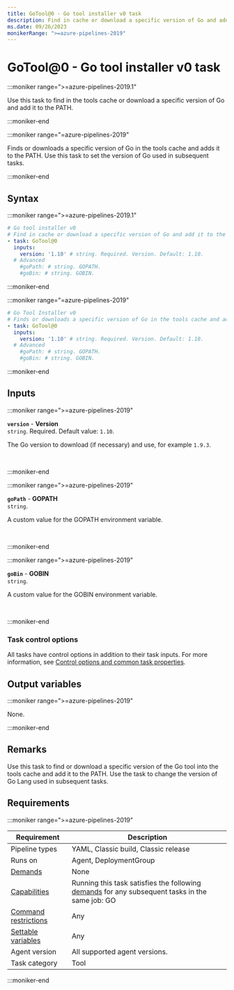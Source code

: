 ```yaml
---
title: GoTool@0 - Go tool installer v0 task
description: Find in cache or download a specific version of Go and add it to the PATH.
ms.date: 09/26/2023
monikerRange: ">=azure-pipelines-2019"
---
```


# GoTool@0 - Go tool installer v0 task

<!-- :::description::: -->
:::moniker range=">=azure-pipelines-2019.1"

<!-- :::editable-content name="description"::: -->
Use this task to find in the tools cache or download a specific version of Go and add it to the PATH.
<!-- :::editable-content-end::: -->

:::moniker-end

:::moniker range="=azure-pipelines-2019"

<!-- :::editable-content name="description"::: -->
Finds or downloads a specific version of Go in the tools cache and adds it to the PATH. Use this task to set the version of Go used in subsequent tasks.
<!-- :::editable-content-end::: -->

:::moniker-end
<!-- :::description-end::: -->

<!-- :::syntax::: -->
## Syntax

:::moniker range=">=azure-pipelines-2019.1"

```yaml
# Go tool installer v0
# Find in cache or download a specific version of Go and add it to the PATH.
- task: GoTool@0
  inputs:
    version: '1.10' # string. Required. Version. Default: 1.10.
  # Advanced
    #goPath: # string. GOPATH. 
    #goBin: # string. GOBIN.
```

:::moniker-end

:::moniker range="=azure-pipelines-2019"

```yaml
# Go Tool Installer v0
# Finds or downloads a specific version of Go in the tools cache and adds it to the PATH. Use this to set the version of Go used in subsequent tasks.
- task: GoTool@0
  inputs:
    version: '1.10' # string. Required. Version. Default: 1.10.
  # Advanced
    #goPath: # string. GOPATH. 
    #goBin: # string. GOBIN.
```

:::moniker-end
<!-- :::syntax-end::: -->

<!-- :::inputs::: -->
## Inputs

<!-- :::item name="version"::: -->
:::moniker range=">=azure-pipelines-2019"

**`version`** - **Version**<br>
`string`. Required. Default value: `1.10`.<br>
<!-- :::editable-content name="helpMarkDown"::: -->
The Go version to download (if necessary) and use, for example `1.9.3`.
<!-- :::editable-content-end::: -->
<br>

:::moniker-end
<!-- :::item-end::: -->
<!-- :::item name="goPath"::: -->
:::moniker range=">=azure-pipelines-2019"

**`goPath`** - **GOPATH**<br>
`string`.<br>
<!-- :::editable-content name="helpMarkDown"::: -->
A custom value for the GOPATH environment variable.
<!-- :::editable-content-end::: -->
<br>

:::moniker-end
<!-- :::item-end::: -->
<!-- :::item name="goBin"::: -->
:::moniker range=">=azure-pipelines-2019"

**`goBin`** - **GOBIN**<br>
`string`.<br>
<!-- :::editable-content name="helpMarkDown"::: -->
A custom value for the GOBIN environment variable.
<!-- :::editable-content-end::: -->
<br>

:::moniker-end
<!-- :::item-end::: -->

### Task control options

All tasks have control options in addition to their task inputs. For more information, see [Control options and common task properties](/azure/devops/pipelines/yaml-schema/steps-task#common-task-properties).
<!-- :::inputs-end::: -->

<!-- :::outputVariables::: -->
## Output variables

:::moniker range=">=azure-pipelines-2019"

None.

:::moniker-end
<!-- :::outputVariables-end::: -->

<!-- :::remarks::: -->
<!-- :::editable-content name="remarks"::: -->
## Remarks

Use this task to find or download a specific version of the Go tool into the tools cache and add it to the PATH. Use the task to change the version of Go Lang used in subsequent tasks.
<!-- :::editable-content-end::: -->
<!-- :::remarks-end::: -->

<!-- :::examples::: -->
<!-- :::editable-content name="examples"::: -->
<!-- :::editable-content-end::: -->
<!-- :::examples-end::: -->

<!-- :::properties::: -->
## Requirements

:::moniker range=">=azure-pipelines-2019"

| Requirement | Description |
|-------------|-------------|
| Pipeline types | YAML, Classic build, Classic release |
| Runs on | Agent, DeploymentGroup |
| [Demands](/azure/devops/pipelines/process/demands) | None |
| [Capabilities](/azure/devops/pipelines/agents/agents#capabilities) | Running this task satisfies the following [demands](/azure/devops/pipelines/process/demands) for any subsequent tasks in the same job: GO |
| [Command restrictions](/azure/devops/pipelines/security/templates#agent-logging-command-restrictions) | Any |
| [Settable variables](/azure/devops/pipelines/security/templates#agent-logging-command-restrictions) | Any |
| Agent version | All supported agent versions. |
| Task category | Tool |

:::moniker-end
<!-- :::properties-end::: -->

<!-- :::see-also::: -->
<!-- :::editable-content name="seeAlso"::: -->
<!-- :::editable-content-end::: -->
<!-- :::see-also-end::: -->